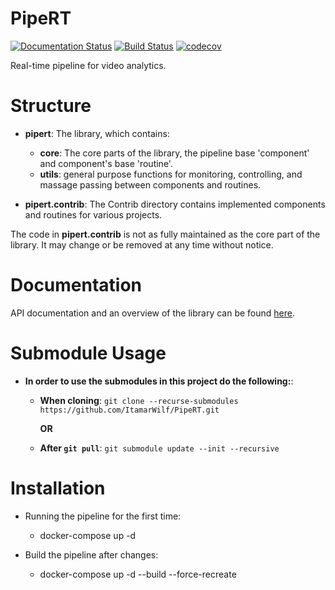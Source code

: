 # PipeRT
[![Documentation Status](https://readthedocs.org/projects/pipert/badge/?version=latest)](https://pipert.readthedocs.io/en/latest/?badge=latest)
[![Build Status](https://travis-ci.com/ItamarWilf/PipeRT.svg?branch=master)](https://travis-ci.com/ItamarWilf/PipeRT)
[![codecov](https://codecov.io/gh/ItamarWilf/PipeRT/branch/master/graph/badge.svg)](https://codecov.io/gh/ItamarWilf/PipeRT)

Real-time pipeline for video analytics.

Structure
=========
- **pipert**: The library, which contains:
    - **core**: The core parts of the library, the pipeline base 'component' and component's base 'routine'.
    - **utils**: general purpose functions for monitoring, controlling, and massage passing between components and routines.

- **pipert.contrib**: The Contrib directory contains implemented components and routines for various projects.  

The code in **pipert.contrib** is not as fully maintained as the core part of the library. It may change or be removed at any time without notice.

Documentation
=============
API documentation and an overview of the library can be found [here](https://pipert.readthedocs.io/en/latest/).

Submodule Usage
===============
- **In order to use the submodules in this project do the following:**:
    - **When cloning**: `git clone --recurse-submodules https://github.com/ItamarWilf/PipeRT.git`
    
      **OR**
    
    - **After `git pull`**: `git submodule update --init --recursive`


Installation
============
- Running the pipeline for the first time:
    - docker-compose up -d

- Build the pipeline after changes:
    - docker-compose up -d --build --force-recreate
